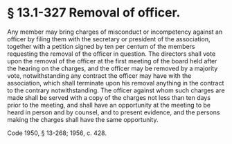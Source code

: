 # § 13.1-327 Removal of officer.

<p>Any member may bring charges of misconduct or incompetency against an officer by filing them with the secretary or president of the association, together with a petition signed by ten per centum of the members requesting the removal of the officer in question. The directors shall vote upon the removal of the officer at the first meeting of the board held after the hearing on the charges, and the officer may be removed by a majority vote, notwithstanding any contract the officer may have with the association, which shall terminate upon his removal anything in the contract to the contrary notwithstanding. The officer against whom such charges are made shall be served with a copy of the charges not less than ten days prior to the meeting, and shall have an opportunity at the meeting to be heard in person and by counsel, and to present evidence, and the persons making the charges shall have the same opportunity.</p><p>Code 1950, § 13-268; 1956, c. 428.</p>